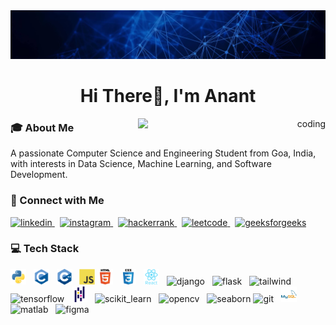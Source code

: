 <div align="center">
  <img src="Cover_image.jpg" alt="Banner"/>
</div>

<h1 align="center">Hi There👋, I'm Anant</h1>

<div align="right">
  <img src="https://www.gifcen.com/wp-content/uploads/2023/06/hacker-gif-1.gif" alt="coding" width="300" align="right"/>
</div>

### 🎓 About Me
A passionate Computer Science and Engineering Student from Goa, India, with interests in Data Science, Machine Learning, and Software Development.

### 🤝 Connect with Me
<a href="https://www.linkedin.com/in/anant-mahambrey-9604b02aa/" target="_blank">
  <img src="https://raw.githubusercontent.com/rahuldkjain/github-profile-readme-generator/master/src/images/icons/Social/linked-in-alt.svg" alt="linkedin" width="25" height="25"/>
</a> &nbsp;
<a href="https://instagram.com/_a.n.x.n.t_" target="_blank">
  <img src="https://raw.githubusercontent.com/rahuldkjain/github-profile-readme-generator/master/src/images/icons/Social/instagram.svg" alt="instagram" width="25" height="25"/>
</a> &nbsp;
<a href="https://www.hackerrank.com/anantmahambrey" target="_blank">
  <img src="https://raw.githubusercontent.com/rahuldkjain/github-profile-readme-generator/master/src/images/icons/Social/hackerrank.svg" alt="hackerrank" width="25" height="25"/>
</a> &nbsp;
<a href="https://leetcode.com/u/anant1911/" target="_blank">
  <img src="https://raw.githubusercontent.com/rahuldkjain/github-profile-readme-generator/master/src/images/icons/Social/leet-code.svg" alt="leetcode" width="25" height="25"/>
</a> &nbsp;
<a href="https://www.geeksforgeeks.org/user/anantmah0id2/" target="_blank">
  <img src="https://raw.githubusercontent.com/rahuldkjain/github-profile-readme-generator/master/src/images/icons/Social/geeks-for-geeks.svg" alt="geeksforgeeks" width="25" height="25"/>
</a>

### 💻 Tech Stack
<img src="https://raw.githubusercontent.com/devicons/devicon/master/icons/python/python-original.svg" alt="python" width="25" height="25"/> &nbsp;
<img src="https://raw.githubusercontent.com/devicons/devicon/master/icons/c/c-original.svg" alt="c" width="25" height="25"/> &nbsp;
<img src="https://raw.githubusercontent.com/devicons/devicon/master/icons/cplusplus/cplusplus-original.svg" alt="cplusplus" width="25" height="25"/> &nbsp;
<img src="https://raw.githubusercontent.com/devicons/devicon/master/icons/javascript/javascript-original.svg" alt="javascript" width="25" height="25"/>
<img src="https://raw.githubusercontent.com/devicons/devicon/master/icons/html5/html5-original-wordmark.svg" alt="html5" width="25" height="25"/> &nbsp;
<img src="https://raw.githubusercontent.com/devicons/devicon/master/icons/css3/css3-original-wordmark.svg" alt="css3" width="25" height="25"/> &nbsp;
<img src="https://raw.githubusercontent.com/devicons/devicon/master/icons/react/react-original-wordmark.svg" alt="react" width="25" height="25"/> &nbsp;
<img src="https://cdn.worldvectorlogo.com/logos/django.svg" alt="django" width="25" height="25"/> &nbsp;
<img src="https://cdn.freebiesupply.com/logos/large/2x/flask-logo-png-transparent.png" alt="flask" width="25" height="25"/> &nbsp;
<img src="https://www.vectorlogo.zone/logos/tailwindcss/tailwindcss-icon.svg" alt="tailwind" width="25" height="25"/>
<img src="https://www.vectorlogo.zone/logos/tensorflow/tensorflow-icon.svg" alt="tensorflow" width="25" height="25"/> &nbsp;
<img src="https://raw.githubusercontent.com/devicons/devicon/2ae2a900d2f041da66e950e4d48052658d850630/icons/pandas/pandas-original.svg" alt="pandas" width="25" height="25"/> &nbsp;
<img src="https://upload.wikimedia.org/wikipedia/commons/0/05/Scikit_learn_logo_small.svg" alt="scikit_learn" width="25" height="25"/> &nbsp;
<img src="https://www.vectorlogo.zone/logos/opencv/opencv-icon.svg" alt="opencv" width="25" height="25"/> &nbsp;
<img src="https://seaborn.pydata.org/_images/logo-mark-lightbg.svg" alt="seaborn" width="25" height="25"/>
<img src="https://www.vectorlogo.zone/logos/git-scm/git-scm-icon.svg" alt="git" width="25" height="25"/> &nbsp;
<img src="https://raw.githubusercontent.com/devicons/devicon/master/icons/mysql/mysql-original-wordmark.svg" alt="mysql" width="25" height="25"/> &nbsp;
<img src="https://upload.wikimedia.org/wikipedia/commons/2/21/Matlab_Logo.png" alt="matlab" width="25" height="25"/> &nbsp;
<img src="https://www.vectorlogo.zone/logos/figma/figma-icon.svg" alt="figma" width="25" height="25"/>
